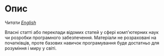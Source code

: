 # Опис

*Читати [English](README.md)*

Власні статті або переклади відомих статей у сфері комп'ютерних наук чи
розробки програмного забезпечення. Матеріали не розраховані на початківців,
проте базових навичок програмування буде достатньо для розуміння 
і миру у світі.
